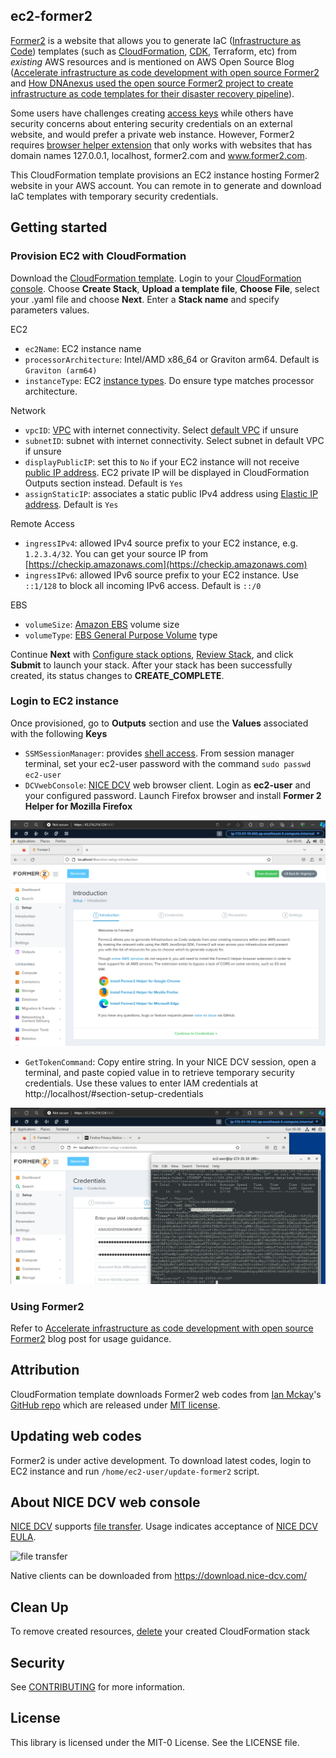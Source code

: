 ## ec2-former2

[Former2](https://former2.com/) is a website that allows you to generate IaC ([Infrastructure as Code](https://docs.aws.amazon.com/whitepapers/latest/introduction-devops-aws/infrastructure-as-code.html)) templates (such as [CloudFormation](https://docs.aws.amazon.com/whitepapers/latest/introduction-devops-aws/aws-cloudformation.html), [CDK](https://docs.aws.amazon.com/whitepapers/latest/introduction-devops-aws/aws-cdk.html), Terraform, etc) from _existing_ AWS resources and is mentioned on AWS Open Source Blog ([Accelerate infrastructure as code development with open source Former2](https://aws.amazon.com/blogs/opensource/accelerate-infrastructure-as-code-development-with-open-source-former2/) and [How DNAnexus used the open source Former2 project to create infrastructure as code templates for their disaster recovery pipeline](https://aws.amazon.com/blogs/opensource/how-dnanexus-used-the-open-source-former2-project-to-create-infrastructure-as-code-templates-for-their-disaster-recovery-pipeline/)).

Some users have challenges creating [access keys](https://docs.aws.amazon.com/IAM/latest/UserGuide/id_credentials_access-keys.html) while others have security concerns about entering security credentials on an external website, and would prefer a private web instance.  However, Former2 requires [browser helper extension](https://github.com/iann0036/former2-helper) that only works with websites that has domain names 127.0.0.1, localhost, former2.com and www.former2.com.   

This CloudFormation template provisions an EC2 instance hosting Former2 website in your AWS account. You can remote in to generate and download IaC templates with temporary security credentials.



## Getting started

###  Provision EC2 with CloudFormation
Download the [CloudFormation template](AmazonLinux2-former2.yaml). Login to your [CloudFormation console](https://console.aws.amazon.com/cloudformation/home#/stacks/create/template). Choose **Create Stack**, **Upload a template file**, **Choose File**, select your .yaml file and choose **Next**. Enter a **Stack name** and specify parameters values.


EC2
- `ec2Name`: EC2 instance name 
- `processorArchitecture`: Intel/AMD x86_64 or Graviton arm64. Default is `Graviton (arm64)`
- `instanceType`: EC2 [instance types](https://aws.amazon.com/ec2/instance-types/). Do ensure type matches processor architecture. 

Network
- `vpcID`: [VPC](https://docs.aws.amazon.com/vpc/latest/userguide/what-is-amazon-vpc.html) with internet connectivity. Select [default VPC](https://docs.aws.amazon.com/vpc/latest/userguide/default-vpc.html) if unsure
- `subnetID`: subnet with internet connectivity. Select subnet in default VPC if unsure
- `displayPublicIP`: set this to `No` if your EC2 instance will not receive [public IP address](https://docs.aws.amazon.com/AWSEC2/latest/UserGuide/using-instance-addressing.html#concepts-public-addresses). EC2 private IP will be displayed in CloudFormation Outputs section instead. Default is `Yes`
- `assignStaticIP`: associates a static public IPv4 address using [Elastic IP address](https://docs.aws.amazon.com/AWSEC2/latest/UserGuide/elastic-ip-addresses-eip.html). Default is `Yes`

Remote Access
- `ingressIPv4`: allowed IPv4 source prefix to your EC2 instance, e.g. `1.2.3.4/32`. You can get your source IP from [https://checkip.amazonaws.com](https://checkip.amazonaws.com)
- `ingressIPv6`: allowed IPv6 source prefix to your EC2 instance. Use `::1/128` to block all incoming IPv6 access. Default is `::/0`

EBS
- `volumeSize`: [Amazon EBS](https://docs.aws.amazon.com/AWSEC2/latest/UserGuide/AmazonEBS.html) volume size
- `volumeType`: [EBS General Purpose Volume](https://aws.amazon.com/ebs/general-purpose/) type


Continue **Next** with [Configure stack options](https://docs.aws.amazon.com/AWSCloudFormation/latest/UserGuide/cfn-console-add-tags.html), [Review Stack](https://docs.aws.amazon.com/AWSCloudFormation/latest/UserGuide/cfn-using-console-create-stack-review.html), and click **Submit** to launch your stack. After your stack has been successfully created, its status changes to **CREATE_COMPLETE**.


### Login to EC2 instance
Once provisioned, go to **Outputs** section and use the **Values** associated with the following **Keys**

- `SSMSessionManager`: provides [shell access](https://aws.amazon.com/blogs/aws/new-session-manager/). From session manager terminal, set your ec2-user password with the command `sudo passwd ec2-user`
- `DCVwebConsole`: [NICE DCV](https://aws.amazon.com/hpc/dcv/) web browser client. Login as **ec2-user** and your configured password. Launch Firefox browser and install **Former 2 Helper for Mozilla Firefox**

![ec2.png](./images/ec2.png)

- `GetTokenCommand`: Copy entire string. In your NICE DCV session, open a terminal, and paste copied value in to retrieve temporary security credentials. Use these values to enter IAM credentials at http://localhost/#section-setup-credentials

![ec2.png](./images/credentials.png)



### Using Former2
Refer to [Accelerate infrastructure as code development with open source Former2](https://aws.amazon.com/blogs/opensource/accelerate-infrastructure-as-code-development-with-open-source-former2/) blog post for usage guidance.



## Attribution
CloudFormation template downloads Former2 web codes from [Ian Mckay](https://github.com/iann0036)'s [GitHub repo](https://github.com/iann0036/former2) which are released under [MIT license](https://github.com/iann0036/former2/blob/master/LICENSE).

## Updating web codes
Former2 is under active development. To download latest codes, login to EC2 instance and run `/home/ec2-user/update-former2` script. 

## About NICE DCV web console
[NICE DCV](https://aws.amazon.com/hpc/dcv/) supports [file transfer](https://docs.aws.amazon.com/dcv/latest/userguide/using-transfer-web.html). Usage indicates acceptance of [NICE DCV EULA](https://www.nice-dcv.com/eula.html).

![file transfer](https://docs.aws.amazon.com/images/dcv/latest/userguide/images/web-storage.png)

Native clients can be downloaded from https://download.nice-dcv.com/


## Clean Up
To remove created resources, [delete](https://docs.aws.amazon.com/AWSCloudFormation/latest/UserGuide/cfn-console-delete-stack.html) your created CloudFormation stack


## Security

See [CONTRIBUTING](CONTRIBUTING.md#security-issue-notifications) for more information.

## License

This library is licensed under the MIT-0 License. See the LICENSE file.
